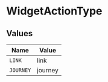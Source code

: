 # WidgetActionType


## Values

| Name      | Value     |
| --------- | --------- |
| `LINK`    | link      |
| `JOURNEY` | journey   |